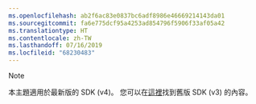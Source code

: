 ```yaml
---
ms.openlocfilehash: ab2f6ac83e0837bc6adf8986e46669214143da01
ms.sourcegitcommit: fa6e775dcf95a4253ad854796f5906f33af05a42
ms.translationtype: HT
ms.contentlocale: zh-TW
ms.lasthandoff: 07/16/2019
ms.locfileid: "68230483"
---
```

> [!NOTE] 
> 本主題適用於最新版的 SDK (v4)。 您可以在[這裡](https://docs.microsoft.com/azure/bot-service/?view=azure-bot-service-3.0)找到舊版 SDK (v3) 的內容。
